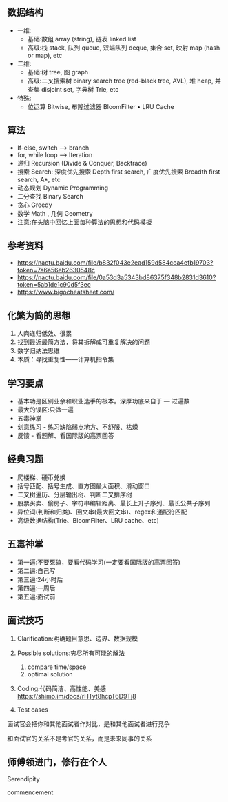 ## 数据结构

- 一维:
  - 基础:数组 array (string), 链表 linked list
  - 高级:栈 stack, 队列 queue, 双端队列 deque, 集合 set, 映射 map (hash or map), etc
- 二维:
  - 基础:树 tree, 图 graph
  - 高级:二叉搜索树 binary search tree (red-black tree, AVL), 堆 heap, 并查集 disjoint set, 字典树 Trie, etc
- 特殊:
  - 位运算 Bitwise, 布隆过滤器 BloomFilter • LRU Cache

## 算法

- If-else, switch —> branch
- for, while loop —> Iteration
- 递归 Recursion (Divide & Conquer, Backtrace)
- 搜索 Search: 深度优先搜索 Depth first search, 广度优先搜索 Breadth first search, A*, etc
- 动态规划 Dynamic Programming
- 二分查找 Binary Search
- 贪心 Greedy
- 数学 Math , 几何 Geometry
- 注意:在头脑中回忆上面每种算法的思想和代码模板

## 参考资料

- https://naotu.baidu.com/file/b832f043e2ead159d584cca4efb19703?token=7a6a56eb2630548c
- https://naotu.baidu.com/file/0a53d3a5343bd86375f348b2831d3610?token=5ab1de1c90d5f3ec
- https://www.bigocheatsheet.com/

## 化繁为简的思想

1. 人肉递归低效、很累
2. 找到最近最简方法，将其拆解成可重复解决的问题
3. 数学归纳法思维
4. 本质：寻找重复性——计算机指令集

## 学习要点

- 基本功是区别业余和职业选手的根本。深厚功底来自于 — 过遍数
- 最大的误区:只做一遍
- 五毒神掌
- 刻意练习 - 练习缺陷弱点地方、不舒服、枯燥
- 反馈 - 看题解、看国际版的高票回答

## 经典习题

- 爬楼梯、硬币兑换
- 括号匹配、括号生成、直方图最大面积、滑动窗口 
- 二叉树遍历、分层输出树、判断二叉排序树 
- 股票买卖、偷房子、字符串编辑距离、最⻓上升子序列、最⻓公共子序列 
- 异位词(判断和归类)、回文串(最大回文串)、regex和通配符匹配 
- 高级数据结构(Trie、BloomFilter、LRU cache、etc)

## 五毒神掌

- 第一遍:不要死磕，要看代码学习(一定要看国际版的高票回答) 
- 第二遍:自己写
- 第三遍:24小时后
- 第四遍:一周后
- 第五遍:面试前

## 面试技巧

1. Clarification:明确题目意思、边界、数据规模
2. Possible solutions:穷尽所有可能的解法
   1. compare time/space 
   2. optimal solution
3. Coding:代码简洁、高性能、美感 https://shimo.im/docs/rHTyt8hcpT6D9Tj8

4. Test cases

面试官会把你和其他面试者作对比，是和其他面试者进行竞争

和面试官的关系不是考官的关系，而是未来同事的关系

## 师傅领进门，修行在个人

Serendipity

commencement